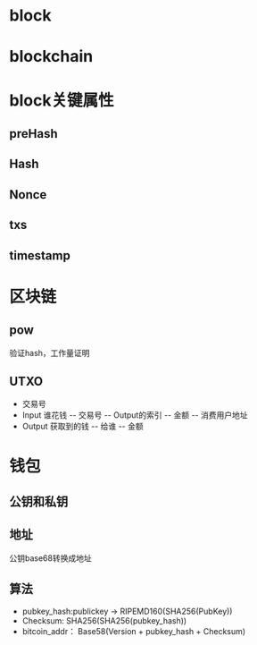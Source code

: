 
# block

# blockchain

# block关键属性
## preHash

## Hash

## Nonce

## txs

## timestamp

# 区块链
## pow
验证hash，工作量证明

## UTXO
- 交易号
- Input
谁花钱
-- 交易号
-- Output的索引
-- 金额
-- 消费用户地址
- Output
获取到的钱
-- 给谁
-- 金额



# 钱包
## 公钥和私钥
## 地址
公钥base68转换成地址
## 算法
- pubkey_hash:publickey -> RIPEMD160(SHA256(PubKey))
- Checksum: SHA256(SHA256(pubkey_hash))
- bitcoin_addr： Base58(Version + pubkey_hash + Checksum)
